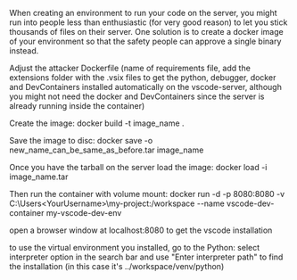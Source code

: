When creating an environment to run your code on the server, you might run into people less than enthusiastic (for very good reason) 
to let you stick thousands of files on their server. 
One solution is to create a docker image of your environment so that the safety people can approve a single binary instead.

Adjust the attacker Dockerfile (name of requirements file, add the extensions folder with the .vsix files to get the python, debugger, docker and DevContainers installed automatically on the vscode-server, although you might not need the docker and DevContainers since the server is already running inside the container)

Create the image: docker build -t image_name .

Save the image to disc: docker save -o new_name_can_be_same_as_before.tar image_name

Once you have the tarball on the server load the image: docker load -i image_name.tar

Then run the container with volume mount: 
docker run -d -p 8080:8080 -v C:\Users\<YourUsername>\my-project:/workspace --name vscode-dev-container my-vscode-dev-env

open a browser window at localhost:8080 to get the vscode installation

to use the virtual environment you installed, go to the Python: select interpreter option in the search bar and use "Enter interpreter path" to find the installation (in this case it's ../workspace/venv/python)


